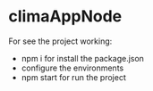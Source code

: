 # climaAppNode

For see the project working:
- npm i for install the package.json 
- configure the environments
- npm start for run the project
